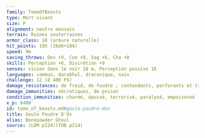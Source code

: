 ```yaml
---
family: TomeOfBeasts
type: Mort-vivant
size: P
alignment: neutre mauvais
terrain: Ruines souterraines
armor_class: 18 (armure naturelle)
hit_points: 195 (26d6+104)
speed: 9m
saving_throws: Dex +9, Con +8, Sag +6, Cha +8
skills: Perception +6, Discrétion +9
senses: vision dans le noir 18 m, Perception passive 16
languages: commun, darakhul, draconique, nain
challenge: 12 (8 400 PX)
damage_resistances: de froid, de foudre ; contondants, perforants et tranchants issus d'armes non magiques
damage_immunities: nécrotiques, de poison
condition_immunities: charmé, épuisé, terrorisé, paralysé, empoisonné
x_p: 8400
id: tome_of_beasts.md#goule-poudre-dos
title: Goule Poudre D'Os
alias: Bonepowder Ghoul
source: (LDM p224)(TOB p214)
---
```


